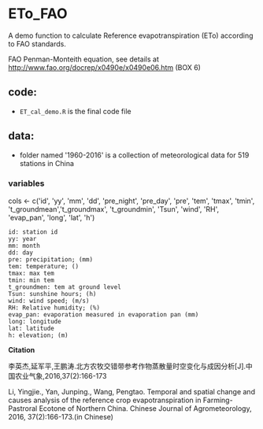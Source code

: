 # ETo_FAO
A demo function to calculate Reference evapotranspiration (ETo) according to FAO standards.

FAO Penman-Monteith equation, see details at http://www.fao.org/docrep/x0490e/x0490e06.htm (BOX 6)


## code:
  - `ET_cal_demo.R` is the final code file

## data:
  - folder named '1960-2016' is a collection of meteorological data for 
    519 stations in China


### variables
cols <- c('id', 'yy', 'mm', 'dd', 'pre_night', 'pre_day', 'pre', 
          'tem', 'tmax', 'tmin', 't_groundmean','t_groundmax', 't_groundmin', 
          'Tsun', 'wind', 'RH', 'evap_pan', 'long', 'lat', 'h')
```
id: station id
yy: year
mm: month
dd: day
pre: precipitation; (mm)
tem: temperature; ()
tmax: max tem
tmin: min tem
t_groundmen: tem at ground level
Tsun: sunshine hours; (h)
wind: wind speed; (m/s)
RH: Relative humidity; (%)
evap_pan: evaporation measured in evaporation pan (mm)
long: longitude
lat: latitude
h: elevation; (m)
```


**Citation** 

李英杰,延军平,王鹏涛.北方农牧交错带参考作物蒸散量时空变化与成因分析[J].中国农业气象,2016,37(2):166-173

Li, Yingjie., Yan, Junping., Wang, Pengtao. Temporal and spatial change and causes analysis of the reference crop evapotranspiration in Farming-Pastroral Ecotone of Northern China. Chinese Journal of Agrometeorology, 2016, 37(2):166-173.(in Chinese) 
